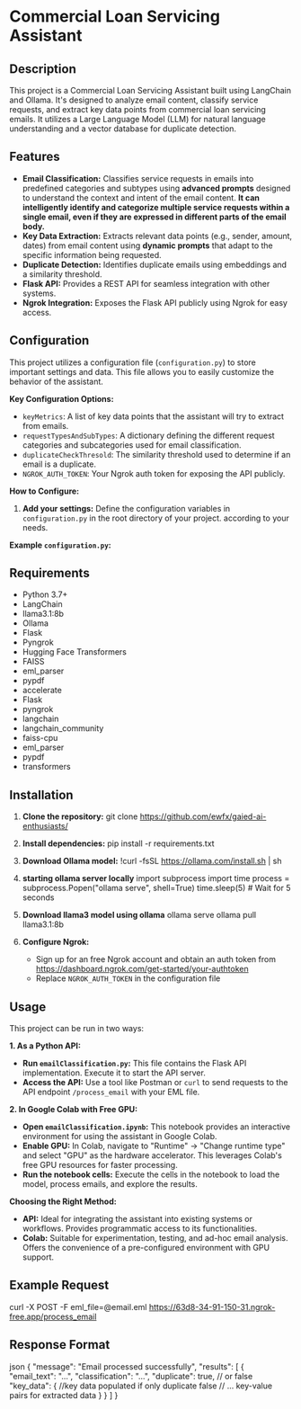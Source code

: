 # Commercial Loan Servicing Assistant

## Description

This project is a Commercial Loan Servicing Assistant built using LangChain and Ollama. It's designed to analyze email content, classify service requests, and extract key data points from commercial loan servicing emails. It utilizes a Large Language Model (LLM) for natural language understanding and a vector database for duplicate detection.

## Features

* **Email Classification:** Classifies service requests in emails into predefined categories and subtypes using **advanced prompts** designed to understand the context and intent of the email content. **It can intelligently identify and categorize multiple service requests within a single email, even if they are expressed in different parts of the email body.**
* **Key Data Extraction:** Extracts relevant data points (e.g., sender, amount, dates) from email content using **dynamic prompts** that adapt to the specific information being requested. 
* **Duplicate Detection:** Identifies duplicate emails using embeddings and a similarity threshold.
* **Flask API:** Provides a REST API for seamless integration with other systems.
* **Ngrok Integration:** Exposes the Flask API publicly using Ngrok for easy access.

## Configuration

This project utilizes a configuration file (`configuration.py`) to store important settings and data. 
This file allows you to easily customize the behavior of the assistant.

**Key Configuration Options:**

* `keyMetrics`: A list of key data points that the assistant will try to extract from emails.
* `requestTypesAndSubTypes`:  A dictionary defining the different request categories and subcategories used for email classification.
* `duplicateCheckThresold`: The similarity threshold used to determine if an email is a duplicate. 
* `NGROK_AUTH_TOKEN`: Your Ngrok auth token for exposing the API publicly.

**How to Configure:**

1. **Add your settings:** Define the configuration variables in `configuration.py` in the root directory of your project. according to your needs. 

**Example `configuration.py`:**

## Requirements

* Python 3.7+
* LangChain
* llama3.1:8b
* Ollama
* Flask
* Pyngrok
* Hugging Face Transformers
* FAISS
* eml_parser
* pypdf
* accelerate
* Flask
* pyngrok
* langchain
* langchain_community
* faiss-cpu
* eml_parser
* pypdf
* transformers


## Installation

1. **Clone the repository:**
    git clone https://github.com/ewfx/gaied-ai-enthusiasts/
	
2. **Install dependencies:**
    pip install -r requirements.txt
	
3. **Download Ollama model:**
   !curl -fsSL https://ollama.com/install.sh | sh
   
4. **starting ollama server locally**
   import subprocess
   import time
   process = subprocess.Popen("ollama serve", shell=True)
   time.sleep(5)  # Wait for 5 seconds
	
5. **Download llama3 model using ollama**
   ollama serve ollama pull llama3.1:8b

4. **Configure Ngrok:**
    - Sign up for an free Ngrok account and obtain an auth token from https://dashboard.ngrok.com/get-started/your-authtoken
    - Replace `NGROK_AUTH_TOKEN` in the configuration file
	
## Usage

This project can be run in two ways:

**1. As a Python API:**

* **Run `emailClassification.py`:** This file contains the Flask API implementation. Execute it to start the API server.
* **Access the API:** Use a tool like Postman or `curl` to send requests to the API endpoint `/process_email` with your EML file.

**2. In Google Colab with Free GPU:**

* **Open `emailClassification.ipynb`:** This notebook provides an interactive environment for using the assistant in Google Colab.
* **Enable GPU:** In Colab, navigate to "Runtime" -> "Change runtime type" and select "GPU" as the hardware accelerator. This leverages Colab's free GPU resources for faster processing. 
* **Run the notebook cells:** Execute the cells in the notebook to load the model, process emails, and explore the results.

**Choosing the Right Method:**

* **API:** Ideal for integrating the assistant into existing systems or workflows. Provides programmatic access to its functionalities.
* **Colab:** Suitable for experimentation, testing, and ad-hoc email analysis. Offers the convenience of a pre-configured environment with GPU support.


## Example Request
 curl -X POST -F eml_file=@email.eml https://63d8-34-91-150-31.ngrok-free.app/process_email
 
 ## Response Format
  json {
  "message": "Email processed successfully",
  "results": [
    {
      "email_text": "...", 
      "classification": "...", 
      "duplicate": true,  // or false
      "key_data": {      //key data populated if only duplicate false
        // ... key-value pairs for extracted data
      }
    }
  ]
}
   
